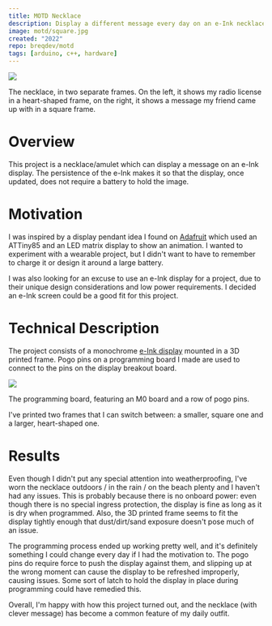```yaml
---
title: MOTD Necklace
description: Display a different message every day on an e-Ink necklace.
image: motd/square.jpg
created: "2022"
repo: breqdev/motd
tags: [arduino, c++, hardware]
---
```


![](motd/both.jpg)

<Caption>The necklace, in two separate frames. On the left, it shows my radio license in a heart-shaped frame, on the right, it shows a message my friend came up with in a square frame.</Caption>

# Overview

This project is a necklace/amulet which can display a message on an e-Ink display. The persistence of the e-Ink makes it so that the display, once updated, does not require a battery to hold the image.

# Motivation

I was inspired by a display pendant idea I found on [Adafruit](https://learn.adafruit.com/trinket-slash-gemma-space-invader-pendant?view=all) which used an ATTiny85 and an LED matrix display to show an animation. I wanted to experiment with a wearable project, but I didn't want to have to remember to charge it or design it around a large battery.

I was also looking for an excuse to use an e-Ink display for a project, due to their unique design considerations and low power requirements. I decided an e-Ink screen could be a good fit for this project.

# Technical Description

The project consists of a monochrome [e-Ink display](https://www.adafruit.com/product/4196) mounted in a 3D printed frame. Pogo pins on a programming board I made are used to connect to the pins on the display breakout board.

![](motd/board.jpg)

<Caption>The programming board, featuring an M0 board and a row of pogo pins.</Caption>

I've printed two frames that I can switch between: a smaller, square one and a larger, heart-shaped one.

# Results

Even though I didn't put any special attention into weatherproofing, I've worn the necklace outdoors / in the rain / on the beach plenty and I haven't had any issues. This is probably because there is no onboard power: even though there is no special ingress protection, the display is fine as long as it is dry when programmed. Also, the 3D printed frame seems to fit the display tightly enough that dust/dirt/sand exposure doesn't pose much of an issue.

The programming process ended up working pretty well, and it's definitely something I could change every day if I had the motivation to. The pogo pins do require force to push the display against them, and slipping up at the wrong moment can cause the display to be refreshed improperly, causing issues. Some sort of latch to hold the display in place during programming could have remedied this.

Overall, I'm happy with how this project turned out, and the necklace (with clever message) has become a common feature of my daily outfit.
